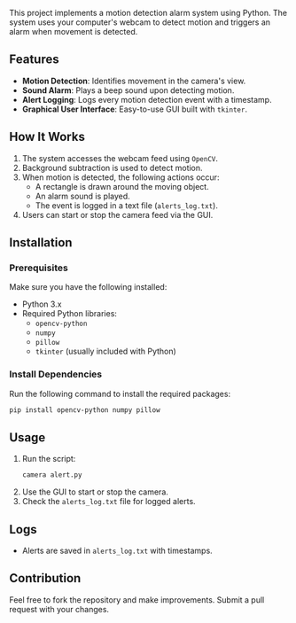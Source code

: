 

This project implements a motion detection alarm system using Python. The system uses your computer's webcam to detect motion and triggers an alarm when movement is detected.

## Features
- **Motion Detection**: Identifies movement in the camera's view.
- **Sound Alarm**: Plays a beep sound upon detecting motion.
- **Alert Logging**: Logs every motion detection event with a timestamp.
- **Graphical User Interface**: Easy-to-use GUI built with `tkinter`.

## How It Works
1. The system accesses the webcam feed using `OpenCV`.
2. Background subtraction is used to detect motion.
3. When motion is detected, the following actions occur:
   - A rectangle is drawn around the moving object.
   - An alarm sound is played.
   - The event is logged in a text file (`alerts_log.txt`).
4. Users can start or stop the camera feed via the GUI.

## Installation

### Prerequisites
Make sure you have the following installed:
- Python 3.x
- Required Python libraries:
  - `opencv-python`
  - `numpy`
  - `pillow`
  - `tkinter` (usually included with Python)

### Install Dependencies
Run the following command to install the required packages:
```bash
pip install opencv-python numpy pillow
```

## Usage
1. Run the script:
   ```bash
   camera alert.py
   ```
2. Use the GUI to start or stop the camera.
3. Check the `alerts_log.txt` file for logged alerts.

## Logs
- Alerts are saved in `alerts_log.txt` with timestamps.

## Contribution
Feel free to fork the repository and make improvements. Submit a pull request with your changes.
